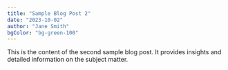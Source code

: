 ```yaml
---
title: "Sample Blog Post 2"
date: "2023-10-02"
author: "Jane Smith"
bgColor: "bg-green-100"
---
```


This is the content of the second sample blog post. It provides insights and detailed information on the subject matter.
